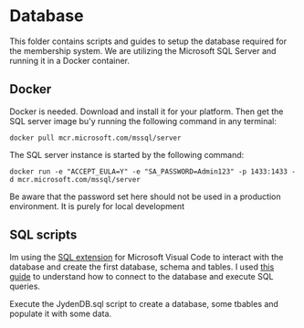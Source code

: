 # Database
This folder contains scripts and guides to setup the database required for the membership system. We are utilizing the Microsoft SQL Server and running it in a Docker container. 
## Docker
Docker is needed. Download and install it for your platform. Then get the SQL server image bu'y running the following command in any terminal:
```
docker pull mcr.microsoft.com/mssql/server
``` 
The SQL server instance is started by the following command:
```
docker run -e "ACCEPT_EULA=Y" -e "SA_PASSWORD=Admin123" -p 1433:1433 -d mcr.microsoft.com/mssql/server
```
Be aware that the password set here should not be used in a production environment. It is purely for local development

## SQL scripts
Im using the [SQL extension](https://marketplace.visualstudio.com/items?itemName=ms-mssql.mssql "SQL extension for MS Code") for Microsoft Visual Code to interact with the database and create the first database, schema and tables. 
I used [this guide](https://docs.microsoft.com/en-us/sql/tools/visual-studio-code/sql-server-develop-use-vscode?view=sql-server-ver15) to understand how to connect to the database and execute SQL queries.

Execute the JydenDB.sql script to create a database, some tbables and populate it with some data.


